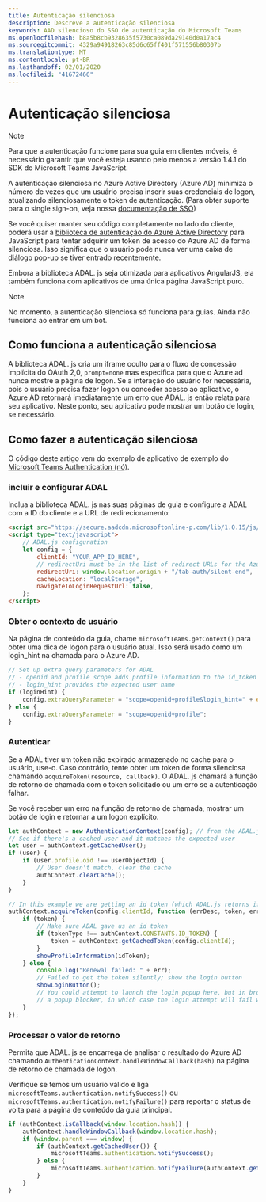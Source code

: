 ```yaml
---
title: Autenticação silenciosa
description: Descreve a autenticação silenciosa
keywords: AAD silencioso do SSO de autenticação do Microsoft Teams
ms.openlocfilehash: b8a5b8cb9328635f5730ca089da29140d0a17ac4
ms.sourcegitcommit: 4329a94918263c85d6c65ff401f571556b80307b
ms.translationtype: MT
ms.contentlocale: pt-BR
ms.lasthandoff: 02/01/2020
ms.locfileid: "41672466"
---
```

# <a name="silent-authentication"></a>Autenticação silenciosa

> [!NOTE]
> Para que a autenticação funcione para sua guia em clientes móveis, é necessário garantir que você esteja usando pelo menos a versão 1.4.1 do SDK do Microsoft Teams JavaScript.

A autenticação silenciosa no Azure Active Directory (Azure AD) minimiza o número de vezes que um usuário precisa inserir suas credenciais de logon, atualizando silenciosamente o token de autenticação. (Para obter suporte para o single sign-on, veja nossa [documentação de SSO](~/tabs/how-to/authentication/auth-aad-sso.md))

Se você quiser manter seu código completamente no lado do cliente, poderá usar a [biblioteca de autenticação do Azure Active Directory](/azure/active-directory/develop/active-directory-authentication-libraries) para JavaScript para tentar adquirir um token de acesso do Azure AD de forma silenciosa. Isso significa que o usuário pode nunca ver uma caixa de diálogo pop-up se tiver entrado recentemente.

Embora a biblioteca ADAL. js seja otimizada para aplicativos AngularJS, ela também funciona com aplicativos de uma única página JavaScript puro.

> [!NOTE]
> No momento, a autenticação silenciosa só funciona para guias. Ainda não funciona ao entrar em um bot.

## <a name="how-silent-authentication-works"></a>Como funciona a autenticação silenciosa

A biblioteca ADAL. js cria um iframe oculto para o fluxo de concessão implícita do OAuth 2,0, `prompt=none` mas especifica para que o Azure ad nunca mostre a página de logon. Se a interação do usuário for necessária, pois o usuário precisa fazer logon ou conceder acesso ao aplicativo, o Azure AD retornará imediatamente um erro que ADAL. js então relata para seu aplicativo. Neste ponto, seu aplicativo pode mostrar um botão de login, se necessário.

## <a name="how-to-do-silent-authentication"></a>Como fazer a autenticação silenciosa

O código deste artigo vem do exemplo de aplicativo de exemplo do [Microsoft Teams Authentication (nó)](https://github.com/OfficeDev/microsoft-teams-sample-complete-node).

### <a name="include-and-configure-adal"></a>incluir e configurar ADAL

Inclua a biblioteca ADAL. js nas suas páginas de guia e configure a ADAL com a ID do cliente e a URL de redirecionamento:

```html
<script src="https://secure.aadcdn.microsoftonline-p.com/lib/1.0.15/js/adal.min.js" integrity="sha384-lIk8T3uMxKqXQVVfFbiw0K/Nq+kt1P3NtGt/pNexiDby2rKU6xnDY8p16gIwKqgI" crossorigin="anonymous"></script>
<script type="text/javascript">
    // ADAL.js configuration
    let config = {
        clientId: "YOUR_APP_ID_HERE",
        // redirectUri must be in the list of redirect URLs for the Azure AD app
        redirectUri: window.location.origin + "/tab-auth/silent-end",
        cacheLocation: "localStorage",
        navigateToLoginRequestUrl: false,
    };
</script>
```

### <a name="get-the-user-context"></a>Obter o contexto de usuário

Na página de conteúdo da guia, chame `microsoftTeams.getContext()` para obter uma dica de logon para o usuário atual. Isso será usado como um login_hint na chamada para o Azure AD.

```javascript
// Set up extra query parameters for ADAL
// - openid and profile scope adds profile information to the id_token
// - login_hint provides the expected user name
if (loginHint) {
    config.extraQueryParameter = "scope=openid+profile&login_hint=" + encodeURIComponent(loginHint);
} else {
    config.extraQueryParameter = "scope=openid+profile";
}
```

### <a name="authenticate"></a>Autenticar

Se a ADAL tiver um token não expirado armazenado no cache para o usuário, use-o. Caso contrário, tente obter um token de forma silenciosa chamando `acquireToken(resource, callback)`. O ADAL. js chamará a função de retorno de chamada com o token solicitado ou um erro se a autenticação falhar.

Se você receber um erro na função de retorno de chamada, mostrar um botão de login e retornar a um logon explícito.

```javascript
let authContext = new AuthenticationContext(config); // from the ADAL.js library
// See if there's a cached user and it matches the expected user
let user = authContext.getCachedUser();
if (user) {
    if (user.profile.oid !== userObjectId) {
        // User doesn't match, clear the cache
        authContext.clearCache();
    }
}

// In this example we are getting an id token (which ADAL.js returns if we ask for resource = clientId)
authContext.acquireToken(config.clientId, function (errDesc, token, err, tokenType) {
    if (token) {
        // Make sure ADAL gave us an id token
        if (tokenType !== authContext.CONSTANTS.ID_TOKEN) {
            token = authContext.getCachedToken(config.clientId);
        }
        showProfileInformation(idToken);
    } else {
        console.log("Renewal failed: " + err);
        // Failed to get the token silently; show the login button
        showLoginButton();
        // You could attempt to launch the login popup here, but in browsers this could be blocked by
        // a popup blocker, in which case the login attempt will fail with the reason FailedToOpenWindow.
    }
});
```

### <a name="process-the-return-value"></a>Processar o valor de retorno

Permita que ADAL. js se encarrega de analisar o resultado do Azure AD chamando `AuthenticationContext.handleWindowCallback(hash)` na página de retorno de chamada de logon.

Verifique se temos um usuário válido e liga `microsoftTeams.authentication.notifySuccess()` ou `microsoftTeams.authentication.notifyFailure()` para reportar o status de volta para a página de conteúdo da guia principal.

```javascript
if (authContext.isCallback(window.location.hash)) {
    authContext.handleWindowCallback(window.location.hash);
    if (window.parent === window) {
        if (authContext.getCachedUser()) {
            microsoftTeams.authentication.notifySuccess();
        } else {
            microsoftTeams.authentication.notifyFailure(authContext.getLoginError());
        }
    }
}
```
